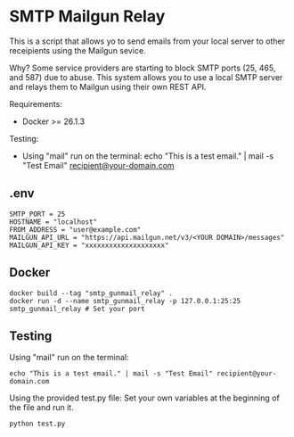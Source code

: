 # SMTP Mailgun Relay

This is a script that allows yo to send emails from your local server to other
receipients using the Mailgun sevice.

Why? Some service providers are starting to block SMTP ports (25, 465, and 587)
due to abuse. This system allows you to use a local SMTP server and relays them
to Mailgun using their own REST API.

Requirements:
- Docker >= 26.1.3

Testing:
- Using "mail" run on the terminal: 
    echo "This is a test email." | mail -s "Test Email" recipient@your-domain.com

## .env

```
SMTP_PORT = 25
HOSTNAME = "localhost"
FROM_ADDRESS = "user@example.com"
MAILGUN_API_URL = "https://api.mailgun.net/v3/<YOUR DOMAIN>/messages"
MAILGUN_API_KEY = "xxxxxxxxxxxxxxxxxxxx"
```

## Docker

```
docker build --tag "smtp_gunmail_relay" .
docker run -d --name smtp_gunmail_relay -p 127.0.0.1:25:25 smtp_gunmail_relay # Set your port
```

## Testing

Using "mail" run on the terminal: 

```
echo "This is a test email." | mail -s "Test Email" recipient@your-domain.com
```

Using the provided test.py file: Set your own variables at the beginning of the file and run it.

```
python test.py
```
